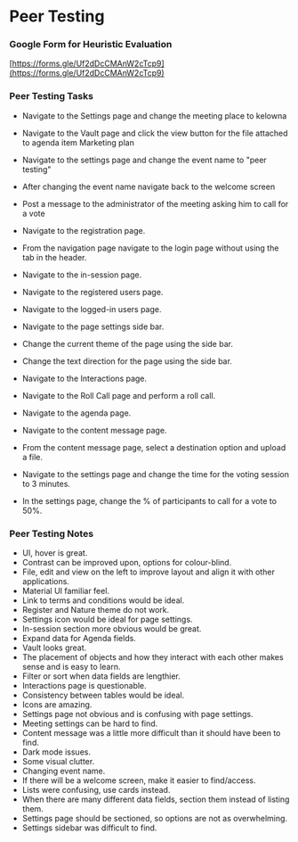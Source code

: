 # Peer Testing

### Google Form for Heuristic Evaluation

[https://forms.gle/Uf2dDcCMAnW2cTcp9](https://forms.gle/Uf2dDcCMAnW2cTcp9)

### Peer Testing Tasks

- Navigate to the Settings page and change the meeting place to kelowna
- Navigate to the Vault page and click the view button for the file attached to agenda item Marketing plan
- Navigate to the settings page and change the event name to "peer testing"
- After changing the event name navigate back to the welcome screen
- Post a message to the administrator of the meeting asking him to call for a vote

- Navigate to the registration page.
- From the navigation page navigate to the login page without using the tab in the header.
- Navigate to the in-session page.
- Navigate to the registered users page.
- Navigate to the logged-in users page.

- Navigate to the page settings side bar.
- Change the current theme of the page using the side bar.
- Change the text direction for the page using the side bar.
- Navigate to the Interactions page.
- Navigate to the Roll Call page and perform a roll call.

- Navigate to the agenda page.
- Navigate to the content message page.
- From the content message page, select a destination option and upload a file.
- Navigate to the settings page and change the time for the voting session to 3 minutes.
- In the settings page, change the % of participants to call for a vote to 50%.

### Peer Testing Notes

- UI, hover is great.
- Contrast can be improved upon, options for colour-blind.
- File, edit and view on the left to improve layout and align it with other applications.
- Material UI familiar feel.
- Link to terms and conditions would be ideal.
- Register and Nature theme do not work.
- Settings icon would be ideal for page settings.
- In-session section more obvious would be great.
- Expand data for Agenda fields.
- Vault looks great.
- The placement of objects and how they interact with each other makes sense and is easy to learn.
- Filter or sort when data fields are lengthier.
- Interactions page is questionable.
- Consistency between tables would be ideal.
- Icons are amazing.
- Settings page not obvious and is confusing with page settings.
- Meeting settings can be hard to find.
- Content message was a little more difficult than it should have been to find.
- Dark mode issues.
- Some visual clutter.
- Changing event name.
- If there will be a welcome screen, make it easier to find/access.
- Lists were confusing, use cards instead.
- When there are many different data fields, section them instead of listing them.
- Settings page should be sectioned, so options are not as overwhelming.
- Settings sidebar was difficult to find.